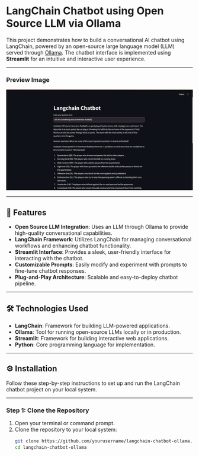 # LangChain Chatbot using Open Source LLM via Ollama

This project demonstrates how to build a conversational AI chatbot using LangChain, powered by an open-source large language model (LLM) served through [Ollama](https://ollama.ai). The chatbot interface is implemented using **Streamlit** for an intuitive and interactive user experience.

---

### Preview Image

![Preview Image](images/preview.png)

---

## 🚀 Features

- **Open Source LLM Integration**: Uses an LLM through Ollama to provide high-quality conversational capabilities.
- **LangChain Framework**: Utilizes LangChain for managing conversational workflows and enhancing chatbot functionality.
- **Streamlit Interface**: Provides a sleek, user-friendly interface for interacting with the chatbot.
- **Customizable Prompts**: Easily modify and experiment with prompts to fine-tune chatbot responses.
- **Plug-and-Play Architecture**: Scalable and easy-to-deploy chatbot pipeline.

---

## 🛠️ Technologies Used

- **LangChain**: Framework for building LLM-powered applications.
- **Ollama**: Tool for running open-source LLMs locally or in production.
- **Streamlit**: Framework for building interactive web applications.
- **Python**: Core programming language for implementation.

---

## ⚙️ Installation

Follow these step-by-step instructions to set up and run the LangChain chatbot project on your local system.

---

### Step 1: Clone the Repository

1. Open your terminal or command prompt.
2. Clone the repository to your local system:
   ```bash
   git clone https://github.com/yourusername/langchain-chatbot-ollama.git
   cd langchain-chatbot-ollama
